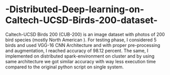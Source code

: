 # -Distributed-Deep-learning-on-Caltech-UCSD-Birds-200-dataset-

Caltech-UCSD Birds 200 (CUB-200) is an image dataset with photos of 200 bird species (mostly North American ). For testing phase, I considered 5 birds and used VGG-16 CNN Architecture and with proper pre-processing and augmentation, I reached accuracy of 98.12 percent. The same, I implemented on distributed spark-environment on cluster and by using same architecture we got similar accuracy with way less execution time compared to the original python script on single system.

